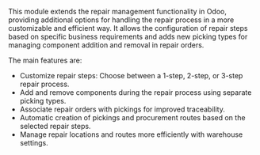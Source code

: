 This module extends the repair management functionality in Odoo,
providing additional options for handling the repair process in a more
customizable and efficient way. It allows the configuration of repair
steps based on specific business requirements and adds new picking types
for managing component addition and removal in repair orders.

The main features are:

- Customize repair steps: Choose between a 1-step, 2-step, or 3-step
  repair process.
- Add and remove components during the repair process using separate
  picking types.
- Associate repair orders with pickings for improved traceability.
- Automatic creation of pickings and procurement routes based on the
  selected repair steps.
- Manage repair locations and routes more efficiently with warehouse
  settings.
